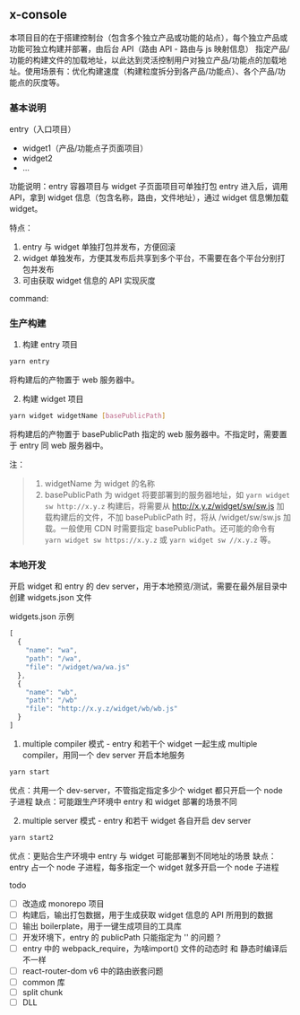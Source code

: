 ## x-console

本项目目的在于搭建控制台（包含多个独立产品或功能的站点），每个独立产品或功能可独立构建并部署，由后台 API（路由 API - 路由与 js 映射信息） 指定产品/功能的构建文件的加载地址，以此达到灵活控制用户对独立产品/功能点的加载地址。使用场景有：优化构建速度（构建粒度拆分到各产品/功能点）、各个产品/功能点的灰度等。

### 基本说明
entry（入口项目）
  - widget1（产品/功能点子页面项目）
  - widget2
  - ...

功能说明：entry 容器项目与 widget 子页面项目可单独打包
entry 进入后，调用 API，拿到 widget 信息（包含名称，路由，文件地址），通过 widget 信息懒加载 widget。

特点：
1. entry 与 widget 单独打包并发布，方便回滚
2. widget 单独发布，方便其发布后共享到多个平台，不需要在各个平台分别打包并发布
3. 可由获取 widget 信息的 API 实现灰度

command:

### 生产构建

1. 构建 entry 项目

```sh
yarn entry
```

将构建后的产物置于 web 服务器中。

2. 构建 widget 项目

```sh
yarn widget widgetName [basePublicPath]
```

将构建后的产物置于 basePublicPath 指定的 web 服务器中。不指定时，需要置于 entry 同 web 服务器中。

注：
> 1. widgetName 为 widget 的名称
> 2. basePublicPath 为 widget 将要部署到的服务器地址，如 `yarn widget sw http://x.y.z` 构建后，将需要从 http://x.y.z/widget/sw/sw.js 加载构建后的文件，不加 basePublicPath 时，将从 /widget/sw/sw.js 加载。一般使用 CDN 时需要指定 basePublicPath。还可能的命令有 `yarn widget sw https://x.y.z` 或 `yarn widget sw //x.y.z` 等。

### 本地开发

开启 widget 和 entry 的 dev server，用于本地预览/测试，需要在最外层目录中创建 widgets.json 文件

widgets.json 示例
```js
[
  {
    "name": "wa",
    "path": "/wa",
    "file": "/widget/wa/wa.js"
  },
  {
    "name": "wb",
    "path": "/wb"
    "file": "http://x.y.z/widget/wb/wb.js"
  }
]

```

1. multiple compiler 模式 - entry 和若干个 widget 一起生成 multiple compiler，用同一个 dev server 开启本地服务

```sh
yarn start
```

优点：共用一个 dev-server，不管指定指定多少个 widget 都只开启一个 node 子进程
缺点：可能跟生产环境中 entry 和 widget 部署的场景不同

2. multiple server 模式 - entry 和若干 widget 各自开启 dev server

```sh
yarn start2
```

优点：更贴合生产环境中 entry 与 widget 可能部署到不同地址的场景
缺点：entry 占一个 node 子进程，每多指定一个 widget 就多开启一个 node 子进程


todo

- [ ] 改造成 monorepo 项目
- [ ] 构建后，输出打包数据，用于生成获取 widget 信息的 API 所用到的数据
- [ ] 输出 boilerplate，用于一键生成项目的工具库
- [ ] 开发环境下，entry 的 publicPath 只能指定为 '' 的问题？
- [ ] entry 中的 webpack_require，为啥import() 文件的动态时 和 静态时编译后不一样
- [ ] react-router-dom v6 中的路由嵌套问题
- [ ] common 库
- [ ] split chunk
- [ ] DLL
